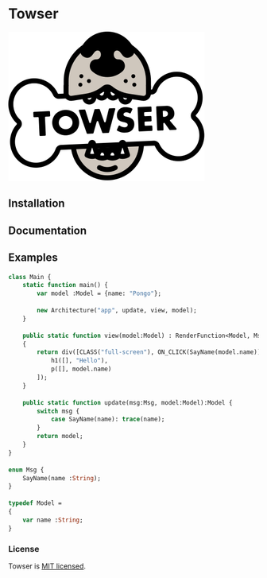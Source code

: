 # Towser
![Towser](Towser.svg)

## Installation

## Documentation

## Examples
```haxe
class Main {
	static function main() {
		var model :Model = {name: "Pongo"};

		new Architecture("app", update, view, model);
	}

	public static function view(model:Model) : RenderFunction<Model, Msg>
	{
		return div([CLASS("full-screen"), ON_CLICK(SayName(model.name))], [
			h1([], "Hello"),
			p([], model.name)
		]);
	}

	public static function update(msg:Msg, model:Model):Model {
		switch msg {
			case SayName(name): trace(name);
		}
		return model;
	}
}

enum Msg {
	SayName(name :String);
}

typedef Model =
{
	var name :String;
}

```

### License

Towser is [MIT licensed](./LICENSE).
